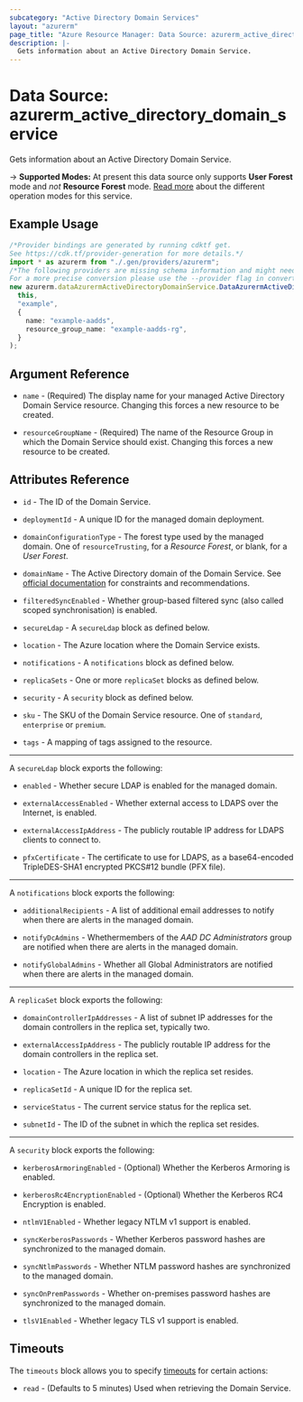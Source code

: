 ```yaml
---
subcategory: "Active Directory Domain Services"
layout: "azurerm"
page_title: "Azure Resource Manager: Data Source: azurerm_active_directory_domain_service"
description: |-
  Gets information about an Active Directory Domain Service.
---
```


# Data Source: azurerm\_active\_directory\_domain\_service

Gets information about an Active Directory Domain Service.

\-> **Supported Modes:** At present this data source only supports **User Forest** mode and *not* **Resource Forest** mode. [Read more](https://docs.microsoft.com/azure/active-directory-domain-services/concepts-resource-forest) about the different operation modes for this service.

## Example Usage

```typescript
/*Provider bindings are generated by running cdktf get.
See https://cdk.tf/provider-generation for more details.*/
import * as azurerm from "./.gen/providers/azurerm";
/*The following providers are missing schema information and might need manual adjustments to synthesize correctly: azurerm.
For a more precise conversion please use the --provider flag in convert.*/
new azurerm.dataAzurermActiveDirectoryDomainService.DataAzurermActiveDirectoryDomainService(
  this,
  "example",
  {
    name: "example-aadds",
    resource_group_name: "example-aadds-rg",
  }
);

```

## Argument Reference

*   `name` - (Required) The display name for your managed Active Directory Domain Service resource. Changing this forces a new resource to be created.

*   `resourceGroupName` - (Required) The name of the Resource Group in which the Domain Service should exist. Changing this forces a new resource to be created.

## Attributes Reference

*   `id` - The ID of the Domain Service.

*   `deploymentId` - A unique ID for the managed domain deployment.

*   `domainConfigurationType` - The forest type used by the managed domain. One of `resourceTrusting`, for a *Resource Forest*, or blank, for a *User Forest*.

*   `domainName` - The Active Directory domain of the Domain Service. See [official documentation](https://docs.microsoft.com/azure/active-directory-domain-services/tutorial-create-instance#create-a-managed-domain) for constraints and recommendations.

*   `filteredSyncEnabled` - Whether group-based filtered sync (also called scoped synchronisation) is enabled.

*   `secureLdap` - A `secureLdap` block as defined below.

*   `location` - The Azure location where the Domain Service exists.

*   `notifications` - A `notifications` block as defined below.

*   `replicaSets` - One or more `replicaSet` blocks as defined below.

*   `security` - A `security` block as defined below.

*   `sku` - The SKU of the Domain Service resource. One of `standard`, `enterprise` or `premium`.

*   `tags` - A mapping of tags assigned to the resource.

***

A `secureLdap` block exports the following:

*   `enabled` - Whether secure LDAP is enabled for the managed domain.

*   `externalAccessEnabled` - Whether external access to LDAPS over the Internet, is enabled.

*   `externalAccessIpAddress` - The publicly routable IP address for LDAPS clients to connect to.

*   `pfxCertificate` - The certificate to use for LDAPS, as a base64-encoded TripleDES-SHA1 encrypted PKCS#12 bundle (PFX file).

***

A `notifications` block exports the following:

*   `additionalRecipients` - A list of additional email addresses to notify when there are alerts in the managed domain.

*   `notifyDcAdmins` - Whethermembers of the *AAD DC Administrators* group are notified when there are alerts in the managed domain.

*   `notifyGlobalAdmins` - Whether all Global Administrators are notified when there are alerts in the managed domain.

***

A `replicaSet` block exports the following:

*   `domainControllerIpAddresses` - A list of subnet IP addresses for the domain controllers in the replica set, typically two.

*   `externalAccessIpAddress` - The publicly routable IP address for the domain controllers in the replica set.

*   `location` - The Azure location in which the replica set resides.

*   `replicaSetId` - A unique ID for the replica set.

*   `serviceStatus` - The current service status for the replica set.

*   `subnetId` - The ID of the subnet in which the replica set resides.

***

A `security` block exports the following:

*   `kerberosArmoringEnabled` - (Optional) Whether the Kerberos Armoring is enabled.

*   `kerberosRc4EncryptionEnabled` - (Optional) Whether the Kerberos RC4 Encryption is enabled.

*   `ntlmV1Enabled` - Whether legacy NTLM v1 support is enabled.

*   `syncKerberosPasswords` - Whether Kerberos password hashes are synchronized to the managed domain.

*   `syncNtlmPasswords` - Whether NTLM password hashes are synchronized to the managed domain.

*   `syncOnPremPasswords` - Whether on-premises password hashes are synchronized to the managed domain.

*   `tlsV1Enabled` - Whether legacy TLS v1 support is enabled.

## Timeouts

The `timeouts` block allows you to specify [timeouts](https://www.terraform.io/language/resources/syntax#operation-timeouts) for certain actions:

* `read` - (Defaults to 5 minutes) Used when retrieving the Domain Service.
